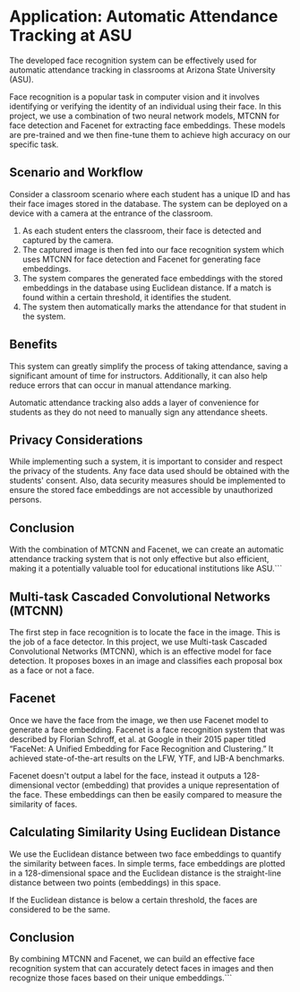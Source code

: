 # Application: Automatic Attendance Tracking at ASU

The developed face recognition system can be effectively used for automatic attendance tracking in classrooms at Arizona State University (ASU).

Face recognition is a popular task in computer vision and it involves identifying or verifying the identity of an individual using their face. In this project, we use a combination of two neural network models, MTCNN for face detection and Facenet for extracting face embeddings. These models are pre-trained and we then fine-tune them to achieve high accuracy on our specific task.


## Scenario and Workflow

Consider a classroom scenario where each student has a unique ID and has their face images stored in the database. The system can be deployed on a device with a camera at the entrance of the classroom.

1. As each student enters the classroom, their face is detected and captured by the camera.
2. The captured image is then fed into our face recognition system which uses MTCNN for face detection and Facenet for generating face embeddings.
3. The system compares the generated face embeddings with the stored embeddings in the database using Euclidean distance. If a match is found within a certain threshold, it identifies the student.
4. The system then automatically marks the attendance for that student in the system.

## Benefits

This system can greatly simplify the process of taking attendance, saving a significant amount of time for instructors. Additionally, it can also help reduce errors that can occur in manual attendance marking.

Automatic attendance tracking also adds a layer of convenience for students as they do not need to manually sign any attendance sheets. 

## Privacy Considerations

While implementing such a system, it is important to consider and respect the privacy of the students. Any face data used should be obtained with the students' consent. Also, data security measures should be implemented to ensure the stored face embeddings are not accessible by unauthorized persons.

## Conclusion

With the combination of MTCNN and Facenet, we can create an automatic attendance tracking system that is not only effective but also efficient, making it a potentially valuable tool for educational institutions like ASU.```

## Multi-task Cascaded Convolutional Networks (MTCNN)

The first step in face recognition is to locate the face in the image. This is the job of a face detector. In this project, we use Multi-task Cascaded Convolutional Networks (MTCNN), which is an effective model for face detection. It proposes boxes in an image and classifies each proposal box as a face or not a face.

## Facenet

Once we have the face from the image, we then use Facenet model to generate a face embedding. Facenet is a face recognition system that was described by Florian Schroff, et al. at Google in their 2015 paper titled “FaceNet: A Unified Embedding for Face Recognition and Clustering.” It achieved state-of-the-art results on the LFW, YTF, and IJB-A benchmarks.

Facenet doesn't output a label for the face, instead it outputs a 128-dimensional vector (embedding) that provides a unique representation of the face. These embeddings can then be easily compared to measure the similarity of faces.

## Calculating Similarity Using Euclidean Distance

We use the Euclidean distance between two face embeddings to quantify the similarity between faces. In simple terms, face embeddings are plotted in a 128-dimensional space and the Euclidean distance is the straight-line distance between two points (embeddings) in this space.

If the Euclidean distance is below a certain threshold, the faces are considered to be the same.

## Conclusion

By combining MTCNN and Facenet, we can build an effective face recognition system that can accurately detect faces in images and then recognize those faces based on their unique embeddings.```
